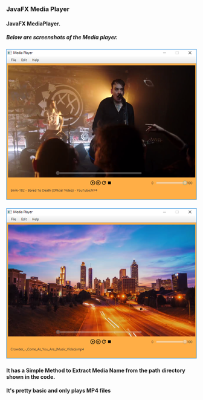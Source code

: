 ### **JavaFX Media Player**

#### JavaFX MediaPlayer.

##### Below are screenshots of the Media player.


#### ![A Screenshot of the Media Player Home](https://github.com/ItsCosmas/JavaFX-simple-MediaPlayer/blob/master/src/com/cozytheDEV/Screenshots/homeScreenshot.PNG) <br />
#### ![A Screenshot of the Media Player Home](https://github.com/ItsCosmas/JavaFX-simple-MediaPlayer/blob/master/src/com/cozytheDEV/Screenshots/homescreen.PNG) <br />

#### It has a Simple Method to Extract Media Name from the path directory shown in the code.
#### It's pretty basic and only plays MP4 files
